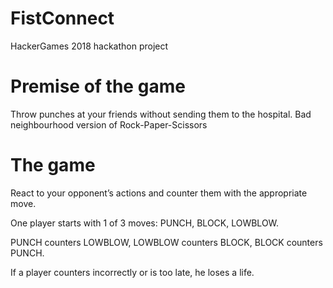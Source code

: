 # FistConnect
HackerGames 2018 hackathon project

# Premise of the game
Throw punches at your friends without sending them to the hospital.
Bad neighbourhood version of Rock-Paper-Scissors

# The game
React to your opponent’s actions and counter them with the appropriate move.

One player starts with 1 of 3 moves: PUNCH, BLOCK, LOWBLOW.

PUNCH counters LOWBLOW, LOWBLOW counters BLOCK, BLOCK counters PUNCH.

If a player counters incorrectly or is too late, he loses a life.
